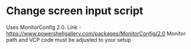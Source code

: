 # Change screen input script
Uses MonitorConfig 2.0. Link - https://www.powershellgallery.com/packages/MonitorConfig/2.0
Monitor path and VCP code must be adjusted to your setup
